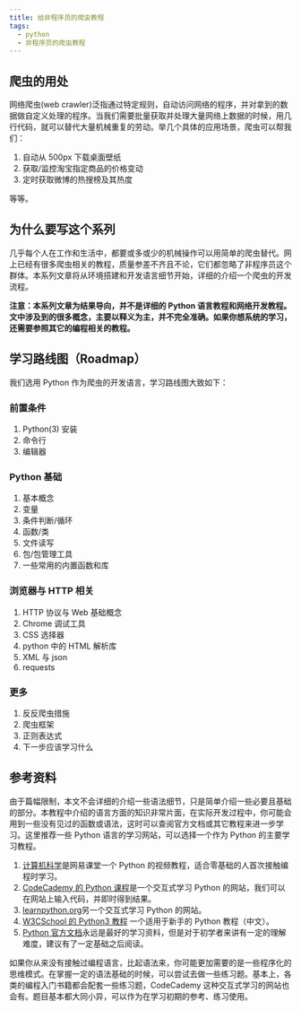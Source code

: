 ```yaml
---
title: 给非程序员的爬虫教程
tags:
  - python
  - 非程序员的爬虫教程
---
```

## 爬虫的用处
网络爬虫(web crawler)泛指通过特定规则，自动访问网络的程序，并对拿到的数据做自定义处理的程序。当我们需要批量获取并处理大量网络上数据的时候，用几行代码，就可以替代大量机械重复的劳动。举几个具体的应用场景，爬虫可以帮我们：

1. 自动从 500px 下载桌面壁纸
2. 获取/监控淘宝指定商品的价格变动
3. 定时获取微博的热搜榜及其热度

等等。

## 为什么要写这个系列
几乎每个人在工作和生活中，都要或多或少的机械操作可以用简单的爬虫替代。网上已经有很多爬虫相关的教程，质量参差不齐且不论，它们都忽略了非程序员这个群体。本系列文章将从环境搭建和开发语言细节开始，详细的介绍一个爬虫的开发流程。

**注意：本系列文章为结果导向，并不是详细的 Python 语言教程和网络开发教程。文中涉及到的很多概念，主要以释义为主，并不完全准确。如果你想系统的学习，还需要参照其它的编程相关的教程。**

## 学习路线图（Roadmap）
我们选用 Python 作为爬虫的开发语言，学习路线图大致如下：

### 前置条件
1. Python(3) 安装
2. 命令行
3. 编辑器

### Python 基础
1. 基本概念
2. 变量
3. 条件判断/循环
4. 函数/类
5. 文件读写
6. 包/包管理工具
7. 一些常用的内置函数和库

### 浏览器与 HTTP 相关
1. HTTP 协议与 Web 基础概念
2. Chrome 调试工具
3. CSS 选择器
4. python 中的 HTML 解析库
5. XML 与 json
6. requests

### 更多
1. 反反爬虫措施
2. 爬虫框架
3. 正则表达式
4. 下一步应该学习什么

## 参考资料
由于篇幅限制，本文不会详细的介绍一些语法细节，只是简单介绍一些必要且基础的部分。本教程中介绍的语言方面的知识非常片面，在实际开发过程中，你可能会用到一些没有见过的函数或语法，这时可以查阅官方文档或其它教程来进一步学习。这里推荐一些 Python 语言的学习网站，可以选择一个作为 Python 的主要学习教程。
1. [计算机科学](http://open.163.com/special/Khan/computer.html)是网易课堂一个 Python 的视频教程，适合零基础的人首次接触编程时学习。
2. [CodeCademy 的 Python 课程](https://www.codecademy.com/zh/learn/learn-python)是一个交互式学习 Python 的网站，我们可以在网站上输入代码，并即时得到结果。
3. [learnpython.org](http://www.learnpython.org/)另一个交互式学习 Python 的网站。
4. [W3CSchool 的 Python3 教程](https://www.w3cschool.cn/python3/) 一个适用于新手的 Python 教程（中文）。
5. [Python 官方文档](https://docs.python.org/3/)永远是最好的学习资料，但是对于初学者来讲有一定的理解难度，建议有了一定基础之后阅读。

如果你从来没有接触过编程语言，比起语法来，你可能更加需要的是一些程序化的思维模式。在掌握一定的语法基础的时候，可以尝试去做一些练习题。基本上，各类的编程入门书籍都会配套一些练习题，CodeCademy 这种交互式学习的网站也会有。题目基本都大同小异，可以作为在学习初期的参考、练习使用。
